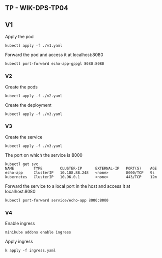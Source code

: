 ## TP - WIK-DPS-TP04

## V1

Apply the pod
```
kubectl apply -f ./v1.yaml
```

Forward the pod and access it at localhost:8080
```
kubectl port-forward echo-app-gppgl 8080:8080
```

  

### V2

Create the pods
 ```
kubectl apply -f ./v2.yaml
```

Create the deployment
 ```
kubectl apply -f ./v3.yaml
```


### V3

Create the service
 ```
kubectl apply -f ./v3.yaml
```

The port on which the service is 8000
 ```
kubectl get svc
NAME         TYPE        CLUSTER-IP      EXTERNAL-IP   PORT(S)    AGE
echo-app     ClusterIP   10.108.88.248   <none>        8000/TCP   9s
kubernetes   ClusterIP   10.96.0.1       <none>        443/TCP    12m
```

Forward the service to a local port in the host and access it at localhost:8080
 ```
 kubectl port-forward service/echo-app 8000:8000
```

###  V4

Enable ingress

 ```
minikube addons enable ingress
```

Apply ingress
 ```
k apply -f ingress.yaml
```


